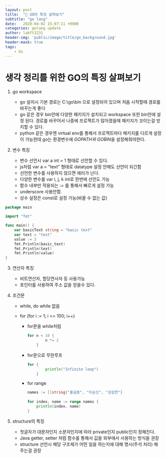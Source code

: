 ```yaml
---
layout: post
title:  "🐣 GO의 특징 살펴보기"
subtitle: "go lang"
date:   2020-04-02 15:07:11 +0900
categories: golang update
author: labft3231
header-img: 'public/image/title/go_background.jpg'
header-mask: true
tags:
    - Go
---
```


# 생각 정리를 위한 GO의 특징 살펴보기


1. go workspace  

   - go 설치시 기본 경로는 C:\go\bin 으로 설정되어 있으며 처음 시작할때 경로를 바꾸는게 좋다
   - go 같은 경우 bin안에 다양한 패키지가 설치되고 workspace 또한 bin안에 설정 된다. 경로를 바꾸어서 나중에 프로젝트가 많아졌을때 패키지가 꼬이는걸 방지할 수 있다.
   - python 같은 경우엔 virtual env를 통해서 프로젝트마다 패키지를 다르게 설정이 가능한데 go는 환경변수에 *GOPATH와 GOBIN*을 설정해줘야한다.

   

2. 변수 특징

   - 변수 선언시 var a int = 1 형태로 선언할 수 있다. 
   - js처럼 var a = "text" 형태로 datatype 설정 안해도 선언이 되긴함
   - 선언한 변수를 사용하지 않으면 에러가 난다.
   - 다양한 변수를 var i, j, k int로 한번에 선언도 가능
   - 함수 내부만 적용되는 := 를 통해서 빠르게 설정 가능
   - underscore 사용안함.
   - 상수 설정은 const로 설정 가능(바꿀 수 없는 값)

```go
package main

import "fmt"

func main() {
	var basicText string = "basic text"
	var text = "text"
	value := 3
	fmt.Println(basic_text)
	fmt.Println(text)
	fmt.Println(value)
}

```



3. 연산자 특징

   - 비트연산자, 할당연사자 등 사용가능
   - 포인터를 사용하여 주소 값을 얻을수 있다.

   

4. 조건문

   - while, do while 없음

   - for  (for i := 1; i <= 100; i++)

     - for문을 while처럼

       ```go
       for n < 10 {
               n *= 2         
           }
       ```

       

     - for문으로 무한루프

       ```go
       for {
               println("Infinite loop")        
           }
       ```

       

     - for range

       ```go
       names := []string{"홍길동", "이순신", "강감찬"}
        
       for index, name := range names {
           println(index, name)
       }
       ```

       

   

   

5. structure의 특징

   - 첫글자가 대문자인지 소문자인지에 따라 private인지 public인지 정해진다.
   - Java getter, setter 처럼 함수를 통해서 값을 외부에서 사용하는 방식을 권장
   - structure 선언시 해당 구조체가 어떤 일을 하는지에 대해 명시(주석 처리) 해주는걸 권장

